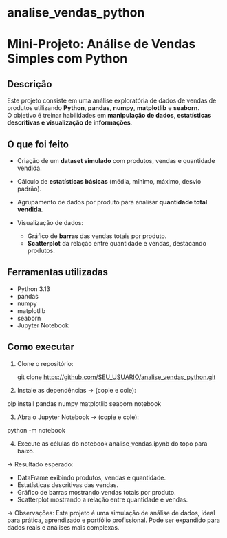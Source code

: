 # analise_vendas_python
# Mini-Projeto: Análise de Vendas Simples com Python

## Descrição
Este projeto consiste em uma análise exploratória de dados de vendas de produtos utilizando **Python**, **pandas**, **numpy**, **matplotlib** e **seaborn**.  
O objetivo é treinar habilidades em **manipulação de dados, estatísticas descritivas e visualização de informações**.

## O que foi feito
- Criação de um **dataset simulado** com produtos, vendas e quantidade vendida.  
- Cálculo de **estatísticas básicas** (média, mínimo, máximo, desvio padrão).  
- Agrupamento de dados por produto para analisar **quantidade total vendida**.  

- Visualização de dados:
  - Gráfico de **barras** das vendas totais por produto.
  - **Scatterplot** da relação entre quantidade e vendas, destacando produtos.

## Ferramentas utilizadas
- Python 3.13
- pandas
- numpy
- matplotlib
- seaborn
- Jupyter Notebook

## Como executar
1. Clone o repositório:
   
   git clone https://github.com/SEU_USUARIO/analise_vendas_python.git

2. Instale as dependências -> (copie e cole):

pip install pandas numpy matplotlib seaborn notebook

3. Abra o Jupyter Notebook -> (copie e cole):

python -m notebook

4. Execute as células do notebook analise_vendas.ipynb do topo para baixo.

-> Resultado esperado:

- DataFrame exibindo produtos, vendas e quantidade.
- Estatísticas descritivas das vendas.
- Gráfico de barras mostrando vendas totais por produto.
- Scatterplot mostrando a relação entre quantidade e vendas.

-> Observações:
Este projeto é uma simulação de análise de dados, ideal para prática, aprendizado e portfólio profissional. Pode ser expandido para dados reais e análises mais complexas.